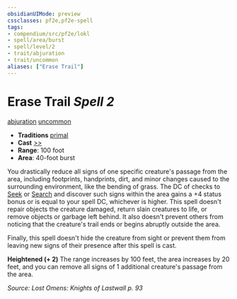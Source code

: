 ```yaml
---
obsidianUIMode: preview
cssclasses: pf2e,pf2e-spell
tags:
- compendium/src/pf2e/lokl
- spell/area/burst
- spell/level/2
- trait/abjuration
- trait/uncommon
aliases: ["Erase Trail"]
---
```

# Erase Trail *Spell 2*   
[abjuration](rules/traits/abjuration.md "Abjuration School Trait")  [uncommon](rules/traits/uncommon.md "Uncommon Rarity Trait")  

- **Traditions** [primal](rules/traits/primal.md "Primal Tradition Trait")
- **Cast** [>>](rules/core-rulebook/chapter-9-playing-the-game.md#Actions "Two-Action") 
- **Range**: 100 foot
- **Area**: 40-foot burst

You drastically reduce all signs of one specific creature's passage from the area, including footprints, handprints, dirt, and minor changes caused to the surrounding environment, like the bending of grass. The DC of checks to [Seek](rules/actions/seek.md) or [Search](rules/actions/search.md) and discover such signs within the area gains a +4 status bonus or is equal to your spell DC, whichever is higher. This spell doesn't repair objects the creature damaged, return slain creatures to life, or remove objects or garbage left behind. It also doesn't prevent others from noticing that the creature's trail ends or begins abruptly outside the area.

Finally, this spell doesn't hide the creature from sight or prevent them from leaving new signs of their presence after this spell is cast.

**Heightened (+ 2)** The range increases by 100 feet, the area increases by 20 feet, and you can remove all signs of 1 additional creature's passage from the area.

*Source: Lost Omens: Knights of Lastwall p. 93*